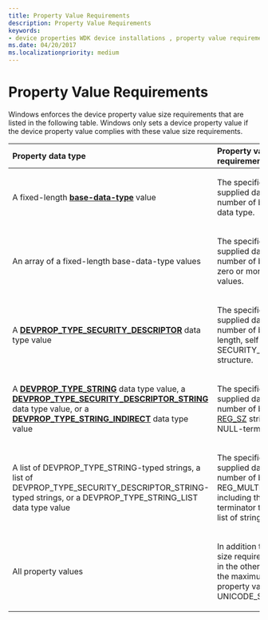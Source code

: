 ```yaml
---
title: Property Value Requirements
description: Property Value Requirements
keywords:
- device properties WDK device installations , property value requirements
ms.date: 04/20/2017
ms.localizationpriority: medium
---
```


# Property Value Requirements


Windows enforces the device property value size requirements that are listed in the following table. Windows only sets a device property value if the device property value complies with these value size requirements.

<table>
<colgroup>
<col width="50%" />
<col width="50%" />
</colgroup>
<thead>
<tr class="header">
<th align="left">Property data type</th>
<th align="left">Property value size requirement</th>
</tr>
</thead>
<tbody>
<tr class="odd">
<td align="left"><p>A fixed-length <a href="/previous-versions/ff537793(v=vs.85)" data-raw-source="[&lt;strong&gt;base-data-type&lt;/strong&gt;](/previous-versions/ff537793(v=vs.85))"><strong>base-data-type</strong></a> value</p></td>
<td align="left"><p>The specified size of the supplied data must be the number of bytes in the base data type.</p></td>
</tr>
<tr class="even">
<td align="left"><p>An array of a fixed-length base-data-type values</p></td>
<td align="left"><p>The specified size of the supplied data must be the number of bytes of an array of zero or more base-data-type values.</p></td>
</tr>
<tr class="odd">
<td align="left"><p>A <a href="/windows-hardware/drivers/install/devprop-type-security-descriptor" data-raw-source="[&lt;strong&gt;DEVPROP_TYPE_SECURITY_DESCRIPTOR&lt;/strong&gt;](./devprop-type-security-descriptor.md)"><strong>DEVPROP_TYPE_SECURITY_DESCRIPTOR</strong></a> data type value</p></td>
<td align="left"><p>The specified size of the supplied data must be the number of bytes of a variable-length, self-relative SECURITY_DESCRIPTOR structure.</p></td>
</tr>
<tr class="even">
<td align="left"><p>A <a href="/windows-hardware/drivers/install/devprop-type-string" data-raw-source="[&lt;strong&gt;DEVPROP_TYPE_STRING&lt;/strong&gt;](./devprop-type-string.md)"><strong>DEVPROP_TYPE_STRING</strong></a> data type value, a <a href="/windows-hardware/drivers/install/devprop-type-security-descriptor-string" data-raw-source="[&lt;strong&gt;DEVPROP_TYPE_SECURITY_DESCRIPTOR_STRING&lt;/strong&gt;](./devprop-type-security-descriptor-string.md)"><strong>DEVPROP_TYPE_SECURITY_DESCRIPTOR_STRING</strong></a> data type value, or a <a href="/windows-hardware/drivers/install/devprop-type-string-indirect" data-raw-source="[&lt;strong&gt;DEVPROP_TYPE_STRING_INDIRECT&lt;/strong&gt;](./devprop-type-string-indirect.md)"><strong>DEVPROP_TYPE_STRING_INDIRECT</strong></a> data type value</p></td>
<td align="left"><p>The specified size of the supplied data must be the number of bytes of a Unicode <a href="/windows/desktop/SysInfo/registry-value-types" data-raw-source="[REG_SZ](/windows/desktop/SysInfo/registry-value-types)">REG_SZ</a> string, including the NULL-terminator.</p></td>
</tr>
<tr class="odd">
<td align="left"><p>A list of DEVPROP_TYPE_STRING-typed strings, a list of DEVPROP_TYPE_SECURITY_DESCRIPTOR_STRING-typed strings, or a DEVPROP_TYPE_STRING_LIST data type value</p></td>
<td align="left"><p>The specified size of the supplied data must be the number of bytes of a Unicode REG_MULTLI_SZ list of strings, including the final NULL-terminator that terminates the list of strings.</p></td>
</tr>
<tr class="even">
<td align="left"><p>All property values</p></td>
<td align="left"><p>In addition to the property value size requirements that are listed in the other rows of this table, the maximum size, in bytes, of a property value is UNICODE_STRING_MAX_BYTES.</p></td>
</tr>
</tbody>
</table>

 

